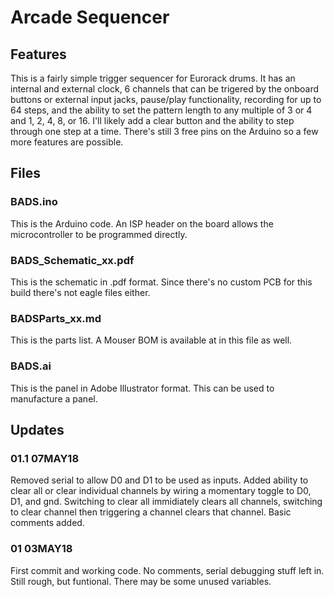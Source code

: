 # Arcade Sequencer

## Features

This is a fairly simple trigger sequencer for Eurorack drums. It has an internal and external clock, 6 channels that can be trigered by the onboard buttons or external input jacks, pause/play functionality, recording for up to 64 steps, and the ability to set the pattern length to any multiple of 3 or 4 and 1, 2, 4, 8, or 16. I'll likely add a clear button and the ability to step through one step at a time. There's still 3 free pins on the Arduino so a few more features are possible.

## Files
### BADS.ino
This is the Arduino code. An ISP header on the board allows the microcontroller to be programmed directly.

### BADS_Schematic_xx.pdf
This is the schematic in .pdf format. Since there's no custom PCB for this build there's not eagle files either.

### BADSParts_xx.md
This is the parts list. A Mouser BOM is available at in this file as well.

### BADS.ai
This is the panel in Adobe Illustrator format. This can be used to manufacture a panel.

## Updates

### 01.1 07MAY18

Removed serial to allow D0 and D1 to be used as inputs. Added ability to clear all or clear individual channels by wiring a momentary toggle to D0, D1, and gnd. Switching to clear all immidiately clears all channels, switching to clear channel then triggering a channel clears that channel. Basic comments added.

### 01 03MAY18

First commit and working code. No comments, serial debugging stuff left in. Still rough, but funtional. There may be some unused variables.
